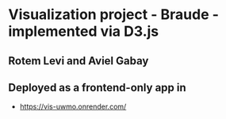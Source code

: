 
# Visualization project - Braude - implemented via D3.js
## Rotem Levi and Aviel Gabay
## Deployed as a frontend-only app in
- https://vis-uwmo.onrender.com/
